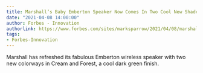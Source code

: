 ```yaml
---
title: Marshall’s Baby Emberton Speaker Now Comes In Two Cool New Shades
date: "2021-04-08 14:00:00"
author: Forbes - Innovation
authorlink: https://www.forbes.com/sites/marksparrow/2021/04/08/marshalls-baby-emberton-speaker-now-comes-in-two-cool-new-shades/
tags:
- Forbes-Innovation
---
```

Marshall has refreshed its fabulous Emberton wireless speaker with two new colorways in Cream and Forest, a cool dark green finish.